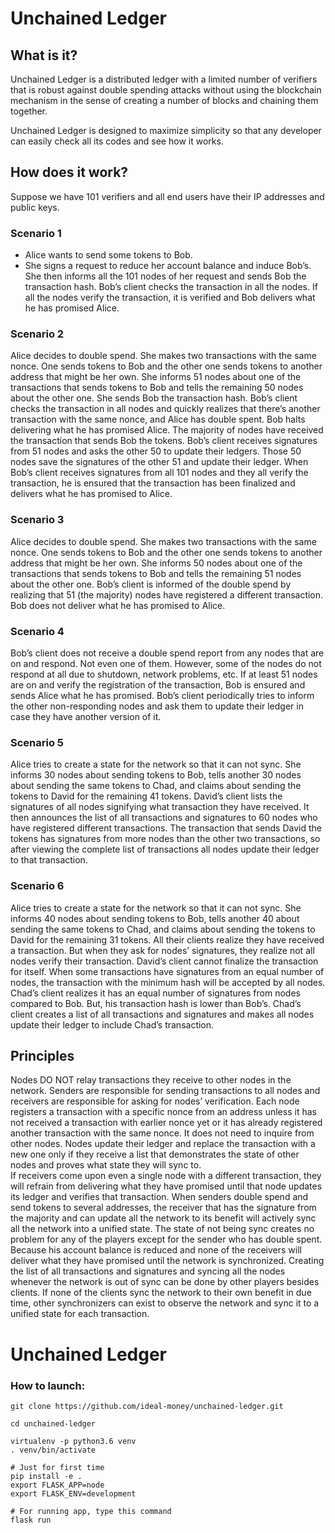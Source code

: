 # Unchained Ledger
## What is it?
Unchained Ledger is a distributed ledger with a limited number of verifiers that is robust against double spending attacks without using the blockchain mechanism in the sense of creating a number of blocks and chaining them together. 

Unchained Ledger is designed to maximize simplicity so that any developer can easily check all its codes and see how it works.
## How does it work?
Suppose we have 101 verifiers and all end users have their IP addresses and public keys.
### Scenario 1 
- Alice wants to send some tokens to Bob.
- She signs a request to reduce her account balance and induce Bob’s. 
She then informs all the 101 nodes of her request and sends Bob the transaction hash.
Bob’s client checks the transaction in all the nodes. 
If all the nodes verify the transaction, it is verified and Bob delivers what he has promised Alice.
### Scenario 2
Alice decides to double spend. She makes two transactions with the same nonce. One sends tokens to Bob and the other one sends tokens to another address that might be her own. 
She informs 51 nodes about one of the transactions that sends tokens to Bob and tells the remaining 50 nodes about the other one.
She sends Bob the transaction hash.
Bob’s client checks the transaction in all nodes and quickly realizes that there’s another transaction with the same nonce, and Alice has double spent.
Bob halts delivering what he has promised Alice. 
The majority of nodes have received the transaction that sends Bob the tokens. 
Bob’s client receives signatures from 51 nodes and asks the other 50 to update their ledgers.
Those 50 nodes save the signatures of the other 51 and update their ledger.
When Bob’s client receives signatures from all 101 nodes and they all verify the transaction, he is ensured that the transaction has been finalized and delivers what he has promised to Alice.
### Scenario 3
Alice decides to double spend. She makes two transactions with the same nonce. One sends tokens to Bob and the other one sends tokens to another address that might be her own.
She informs 50 nodes about one of the transactions that sends tokens to Bob and tells the remaining 51 nodes about the other one.
Bob’s client is informed of the double spend by realizing that 51 (the majority) nodes have registered a different transaction.
Bob does not deliver what he has promised to Alice. 
### Scenario 4
Bob’s client does not receive a double spend report from any nodes that are on and respond. Not even one of them.
However, some of the nodes do not respond at all due to shutdown, network problems, etc.
If at least 51 nodes are on and verify the registration of the transaction, Bob is ensured and sends Alice what he has promised.
Bob’s client periodically tries to inform the other non-responding nodes and ask them to update their ledger in case they have another version of it.
### Scenario 5
Alice tries to create a state for the network so that it can not sync.
She informs 30 nodes about sending tokens to Bob, tells another 30 nodes about sending the same tokens to Chad, and claims about sending the tokens to David for the remaining 41 tokens.
David’s client lists the signatures of all nodes signifying what transaction they have received. It then announces the list of all transactions and signatures to 60 nodes who have registered different transactions.
The transaction that sends David the tokens has signatures from more nodes than the other two transactions, so after viewing the complete list of transactions all nodes update their ledger to that transaction.
### Scenario 6
Alice tries to create a state for the network so that it can not sync.
She informs 40 nodes about sending tokens to Bob, tells another 40 about sending the same tokens to Chad, and claims about sending the tokens to David for the remaining 31 tokens.
All their clients realize they have received a transaction. But when they ask for nodes’ signatures, they realize not all nodes verify their transaction.
David’s client cannot finalize the transaction for itself.
When some transactions have signatures from an equal number of nodes, the transaction with the minimum hash will be accepted by all nodes.
Chad’s client realizes it has an equal number of signatures from nodes compared to Bob. But, his transaction hash is lower than Bob’s.
Chad’s client creates a list of all transactions and signatures and makes all nodes update their ledger to include Chad’s transaction.
## Principles
Nodes DO NOT relay transactions they receive to other nodes in the network. Senders are responsible for sending transactions to all nodes and receivers are responsible for asking for nodes’ verification. 
Each node registers a transaction with a specific nonce from an address unless it has not received a transaction with earlier nonce yet or it has already registered another transaction with the same nonce. It does not need to inquire from other nodes.
Nodes update their ledger and replace the transaction with a new one only if they receive a list that demonstrates the state of other nodes and proves what state they will sync to.    
If receivers come upon even a single node with a different transaction, they will refrain from delivering what they have promised until that node updates its ledger and verifies that transaction. 
When senders double spend and send tokens to several addresses, the receiver that has the signature from the majority and can update all the network to its benefit will actively sync all the network into a unified state.
The state of not being sync creates no problem for any of the players except for the sender who has double spent. Because his account balance is reduced and none of the receivers will deliver what they have promised until the network is synchronized.
Creating the list of all transactions and signatures and syncing all the nodes whenever the network is out of sync can be done by other players besides clients. If none of the clients sync the network to their own benefit in due time, other synchronizers can exist to observe the network and sync it to a unified state for each transaction.



# Unchained Ledger


### How to launch:

```shell
git clone https://github.com/ideal-money/unchained-ledger.git

cd unchained-ledger

virtualenv -p python3.6 venv
. venv/bin/activate

# Just for first time
pip install -e .
export FLASK_APP=node
export FLASK_ENV=development

# For running app, type this command
flask run
```
